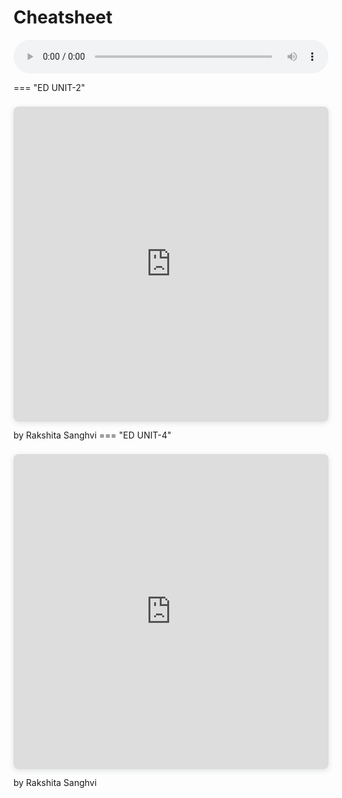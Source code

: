 # Cheatsheet

<audio controls style="width: 100%;">
  <source src="../../../../audio/4th_sem/ED/t-Cheatsheet.mp3" type="audio/mpeg">
  Your browser does not support the audio element.
</audio>




=== "ED UNIT-2"
    <div style="position: relative; width: 100%; height: 0; padding-top: 100.0000%;
    padding-bottom: 0; box-shadow: 0 2px 8px 0 rgba(63,69,81,0.16); margin-top: 1.6em; margin-bottom: 0.9em; overflow: hidden;
    border-radius: 8px; will-change: transform;">
    <iframe loading="lazy" style="position: absolute; width: 100%; height: 100%; top: 0; left: 0; border: none; padding: 0;margin: 0;"
        src="https:&#x2F;&#x2F;www.canva.com&#x2F;design&#x2F;DAF_H9lKGyI&#x2F;N7hJG8K_mN1J9tg6cPbyFQ&#x2F;view?embed" allowfullscreen="allowfullscreen" allow="fullscreen">
    </iframe>
    </div>
    by Rakshita Sanghvi
=== "ED UNIT-4"
    <div style="position: relative; width: 100%; height: 0; padding-top: 100.0000%;
    padding-bottom: 0; box-shadow: 0 2px 8px 0 rgba(63,69,81,0.16); margin-top: 1.6em; margin-bottom: 0.9em; overflow: hidden;
    border-radius: 8px; will-change: transform;">
    <iframe loading="lazy" style="position: absolute; width: 100%; height: 100%; top: 0; left: 0; border: none; padding: 0;margin: 0;"
        src="https:&#x2F;&#x2F;www.canva.com&#x2F;design&#x2F;DAGB2M8FNLM&#x2F;g7C6vLZm0RPltA4RHzMBpg&#x2F;view?embed" allowfullscreen="allowfullscreen" allow="fullscreen">
    </iframe>
    </div>
    by Rakshita Sanghvi
